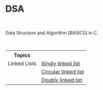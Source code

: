 <h1>DSA</h1>
<br>
<p>Data Structure and Algorithm [BASICS] in C.</p>
<br>
<table>
  <tr>
    <th>Topics</th>
    <th></th>
  </tr>
  <tr>
    <td>Linked Lists</td>
    <td><a href="https://github.com/codedmachine111/DSA/tree/boss/Linked%20lists/Singly%20linked%20list">Singly linked list</a></td>
  </tr>
  <tr>
    <td></td>
    <td><a href="https://github.com/codedmachine111/DSA/tree/boss/Linked%20lists/Circular%20linked%20list">Circular linked list</a></td>
  </tr>
  <tr>
    <td></td>
    <td><a href="https://github.com/codedmachine111/DSA/tree/boss/Linked%20lists/Doubly%20linked%20list">Doubly linked list</a></td>
  </tr>
</table>
